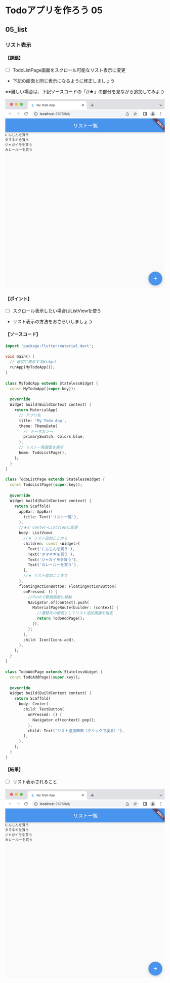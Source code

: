 # Todoアプリを作ろう 05

## 05_list

### リスト表示

#### **【課題】**

- [ ] TodoListPage画面をスクロール可能なリスト表示に変更
- 下記の画面と同じ表示になるように修正しましょう

※※難しい場合は、下記ソースコードの「//★」の部分を見ながら追加してみよう

![課題画像](img/05_result.png)
  
#### **【ポイント】**

- [ ] スクロール表示したい場合はListViewを使う
- リスト表示の方法をおさらいしましょう

#### **【ソースコード】**

```Dart
import 'package:flutter/material.dart';

void main() {
  // 最初に表示するWidget
  runApp(MyTodoApp());
}

class MyTodoApp extends StatelessWidget {
  const MyTodoApp({super.key});

  @override
  Widget build(BuildContext context) {
    return MaterialApp(
      // アプリ名
      title: 'My Todo App',
      theme: ThemeData(
        // テーマカラー
        primarySwatch: Colors.blue,
      ),
      // リスト一覧画面を表示
      home: TodoListPage(),
    );
  }
}

class TodoListPage extends StatelessWidget {
  const TodoListPage({super.key});

  @override
  Widget build(BuildContext context) {
    return Scaffold(
      appBar: AppBar(
        title: Text('リスト一覧'),
      ),
      //★① Center→ListViewに変更
      body: ListView(
        //★ リスト追加ここから
        children: const <Widget>[
          Text('にんじんを買う'),
          Text('タマネギを買う'),
          Text('ジャガイモを買う'),
          Text('カレールーを買う'),
        ],
        //★ リスト追加ここまで
      ),
      floatingActionButton: FloatingActionButton(
        onPressed: () {
          //Pushで新規画面に移動
          Navigator.of(context).push(
            MaterialPageRoute(builder: (context) {
              //遷移先の画面としてリスト追加画面を指定
              return TodoAddPage();
            }),
          );
        },
        child: Icon(Icons.add),
      ),
    );
  }
}

class TodoAddPage extends StatelessWidget {
  const TodoAddPage({super.key});

  @override
  Widget build(BuildContext context) {
    return Scaffold(
      body: Center(
        child: TextButton(
          onPressed: () {
            Navigator.of(context).pop();
          },
          child: Text('リスト追加画面（クリックで戻る）'),
        ),
      ),
    );
  }
}
```

#### **【結果】**  

- [ ] リスト表示されること

![結果](img/05_result.png)
